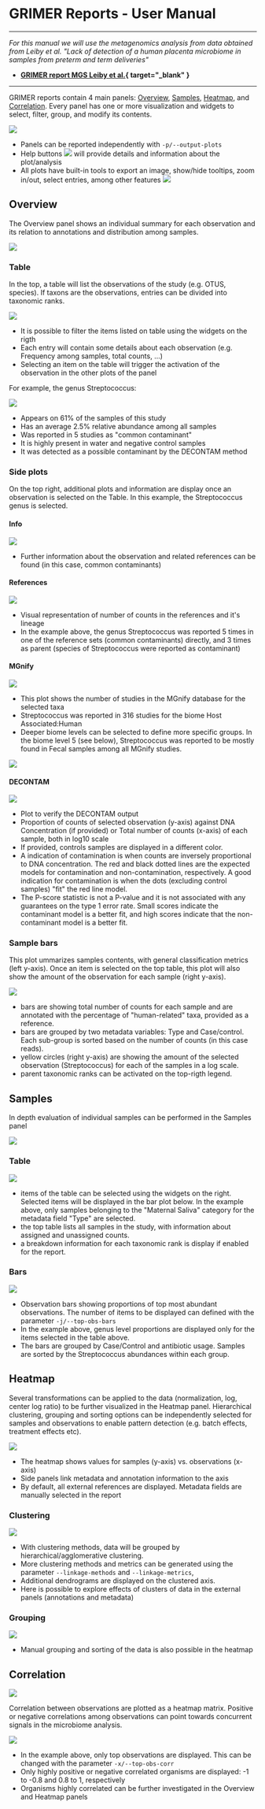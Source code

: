 # GRIMER Reports - User Manual

---

*For this manual we will use the metagenomics analysis from data obtained from Leiby et al. "Lack of detection of a human placenta microbiome in samples from preterm and term deliveries"*

- **[GRIMER report MGS Leiby et al.](https://pirovc.github.io/grimer-reports/placenta/placenta_mgs.html){ target="_blank" }**

--- 

GRIMER reports contain 4 main panels: [Overview](#overview), [Samples](#samples), [Heatmap](#heatmap), and [Correlation](#correlation). Every panel has one or more visualization and widgets to select, filter, group, and modify its contents. 

<img src="../img/logo_panels.png">

- Panels can be reported independently with `-p/--output-plots`
- Help buttons <img src="../img/help.png"> will provide details and information about the plot/analysis
- All plots have built-in tools to export an image, show/hide tooltips, zoom in/out, select entries, among other features <img src="../img/tools.png">


## Overview

The Overview panel shows an individual summary for each observation and its relation to annotations and distribution among samples.

<img src="../img/overview.png"> 

### Table

In the top, a table will list the observations of the study (e.g. OTUS, species). If taxons are the observations, entries can be divided into taxonomic ranks.

<img src="../img/overview_table.png"> 

- It is possible to filter the items listed on table using the widgets on the rigth
- Each entry will contain some details about each observation (e.g. Frequency among samples, total counts, ...)
- Selecting an item on the table will trigger the activation of the observation in the other plots of the panel

For example, the genus Streptococcus:

<img src="../img/overview_table_strep.png"> 

- Appears on 61% of the samples of this study
- Has an average 2.5% relative abundance among all samples
- Was reported in 5 studies as "common contaminant"
- It is highly present in water and negative control samples
- It was detected as a possible contaminant by the DECONTAM method

### Side plots

On the top right, additional plots and information are display once an observation is selected on the Table. In this example, the Streptococcus genus is selected.

#### Info

<img src="../img/overview_info.png"> 

- Further information about the observation and related references can be found (in this case, common contaminants)

#### References

<img src="../img/overview_references.png"> 

- Visual representation of number of counts in the references and it's lineage
- In the example above, the genus Streptococcus was reported 5 times in one of the reference sets (common contaminants) directly, and 3 times as parent (species of Streptococcus were reported as contaminant)


#### MGnify

<img src="../img/overview_mgnify.png"> 

- This plot shows the number of studies in the MGnify database for the selected taxa
- Streptococcus was reported in 316 studies for the biome Host Associated:Human
- Deeper biome levels can be selected to define more specific groups. In the biome level 5 (see below), Streptococcus was reported to be mostly found in Fecal samples among all MGnify studies.

<img src="../img/overview_mgnify_2.png"> 

#### DECONTAM

<img src="../img/overview_decontam.png"> 

- Plot to verify the DECONTAM output
- Proportion of counts of selected observation (y-axis) against DNA Concentration (if provided) or Total number of counts (x-axis) of each sample, both in log10 scale
- If provided, controls samples are displayed in a different color.
- A indication of contamination is when counts are inversely proportional to DNA concentration. The red and black dotted lines are the expected models for contamination and non-contamination, respectively. A good indication for contamination is when the dots (excluding control samples) "fit" the red line model.
- The P-score statistic is not a P-value and it is not associated with any guarantees on the type 1 error rate. Small scores indicate the contaminant model is a better fit, and high scores indicate that the non-contaminant model is a better fit.

### Sample bars

This plot ummarizes samples contents, with general classification metrics (left y-axis). Once an item is selected on the top table, this plot will also show the amount of the observation for each sample (right y-axis). 

<img src="../img/overview_bars.png"> 

- bars are showing total number of counts for each sample and are annotated with the percentage of "human-related" taxa, provided as a reference.
- bars are grouped by two metadata variables: Type and Case/control. Each sub-group is sorted based on the number of counts (in this case reads).
- yellow circles (right y-axis) are showing the amount of the selected observation (Streptococcus) for each of the samples in a log scale.
- parent taxonomic ranks can be activated on the top-rigth legend.

## Samples

In depth evaluation of individual samples can be performed in the Samples panel

<img src="../img/samples.png">

### Table

<img src="../img/samples_table.png">

- items of the table can be selected using the widgets on the right. Selected items will be displayed in the bar plot below. In the example above, only samples belonging to the "Maternal Saliva" category for the metadata field "Type" are selected.
- the top table lists all samples in the study, with information about assigned and unassigned counts.
- a breakdown information for each taxonomic rank is display if enabled for the report.
 
### Bars

<img src="../img/samples_bars.png">

- Observation bars showing proportions of top most abundant observations. The number of items to be displayed can defined with the parameter `-j/--top-obs-bars`
- In the example above, genus level proportions are displayed only for the items selected in the table above.
- The bars are grouped by Case/Control and antibiotic usage. Samples are sorted by the Streptococcus abundances within each group.

## Heatmap

Several transformations can be applied to the data (normalization, log, center log ratio) to be further visualized in the Heatmap panel. Hierarchical clustering, grouping and sorting options can be independently selected for samples and observations to enable pattern detection (e.g. batch effects, treatment effects etc).

<img src="../img/heatmap.png">

- The heatmap shows values for samples (y-axis) vs. observations (x-axis)
- Side panels link metadata and annotation information to the axis
- By default, all external references are displayed. Metadata fields are manually selected in the report

### Clustering

<img src="../img/heatmap_cluster.png">

- With clustering methods, data will be grouped by hierarchical/agglomerative clustering.
- More clustering methods and metrics can be generated using the parameter `--linkage-methods` and `--linkage-metrics`,
- Additional dendrograms are displayed on the clustered axis.
- Here is possible to explore effects of clusters of data in the external panels (annotations and metadata)

### Grouping

<img src="../img/heatmap_group.png">

- Manual grouping and sorting of the data is also possible in the heatmap

## Correlation

<img src="../img/correlation.png">

Correlation between observations are plotted as a heatmap matrix. Positive or negative correlations among observations can point towards concurrent signals in the microbiome analysis.

<img src="../img/correlation_genus.png">

- In the example above, only top observations are displayed. This can be changed with the parameter `-x/--top-obs-corr`
- Only highly positive or negative correlated organisms are displayed: -1 to -0.8 and 0.8 to 1, respectively
- Organisms highly correlated can be further investigated in the Overview and Heatmap panels